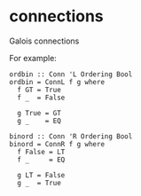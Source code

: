 # connections
Galois connections

For example:

```
ordbin :: Conn 'L Ordering Bool
ordbin = ConnL f g where
  f GT = True
  f _  = False

  g True = GT
  g _    = EQ

binord :: Conn 'R Ordering Bool
binord = ConnR f g where
  f False = LT
  f _     = EQ

  g LT = False
  g _  = True
```

